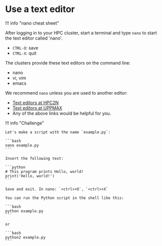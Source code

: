 # Use a text editor

!!! info "nano cheat sheet"

   After logging in to your HPC cluster, start a terminal
   and type `nano` to start the text editor called 'nano'.

- `CTRL-O`: save
- `CTRL-X`: quit

The clusters provide these text editors on the command line:

- nano
- vi, vim
- emacs

We recommend `nano` unless you are used to another editor:

- [Text editors at HPC2N](https://docs.hpc2n.umu.se/tutorials/linuxguide/#editors)
- [Text editors at UPPMAX](http://docs.uppmax.uu.se/software/text_editors/)
- Any of the above links would be helpful for you.

!!! info "Challenge"

    Let's make a script with the name `example.py`:

    ```bash
    nano example.py
    ```

    Insert the following text:

    ```python
    # This program prints Hello, world!
    print('Hello, world!')
    ```

    Save and exit. In nano: `<ctrl>+O`, `<ctrl>+X`

    You can run the Python script in the shell like this:

    ```bash
    python example.py
    ```

    or

    ```bash
    python2 example.py
    ```
